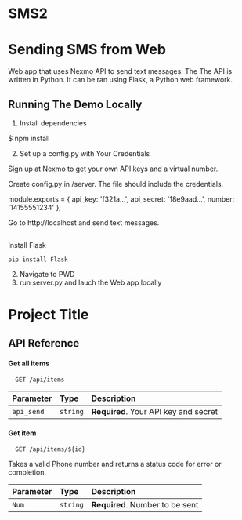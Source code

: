 # SMS2

# Sending SMS from Web

Web app that uses Nexmo API to send text messages. The The API is written in Python. It can be ran using Flask, a Python web framework.
## Running The Demo Locally
1. Install dependencies

$ npm install

2. Set up a config.py with Your Credentials

Sign up at Nexmo to get your own API keys and a virtual number.

Create config.py in /server. The file should include the credentials.

module.exports = {
  api_key: 'f321a...',
  api_secret: '18e9aad...',
  number: '14155551234'
};

Go to http://localhost and send text messages.
## 
Install Flask
```http
pip install Flask
```
2. Navigate to PWD
2. run server.py and lauch the Web app locally
# Project Title

## API Reference

#### Get all items

```http
  GET /api/items
```

| Parameter | Type     | Description                |
| :-------- | :------- | :------------------------- |
| `api_send` | `string` | **Required**. Your API key and secret |

#### Get item

```http
  GET /api/items/${id}
```
Takes a valid Phone number and returns a status code for error or completion.



| Parameter | Type     | Description                       |
| :-------- | :------- | :-------------------------------- |
| `Num`      | `string` | **Required**. Number to be sent |

###

